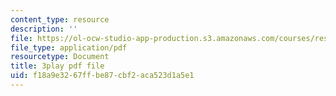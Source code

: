 ```yaml
---
content_type: resource
description: ''
file: https://ol-ocw-studio-app-production.s3.amazonaws.com/courses/res-15-003-shaping-the-future-of-work-15-662x-spring-2016/f18a9e3267ffbe87cbf2aca523d1a5e1_5eKqzY-dyxQ.pdf
file_type: application/pdf
resourcetype: Document
title: 3play pdf file
uid: f18a9e32-67ff-be87-cbf2-aca523d1a5e1
---
```

